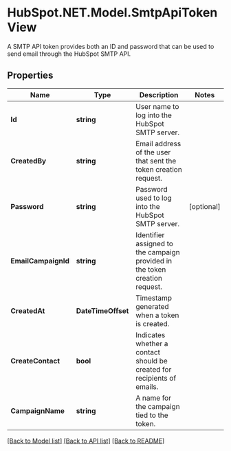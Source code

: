 # HubSpot.NET.Model.SmtpApiTokenView
A SMTP API token provides both an ID and password that can be used to send email through the HubSpot SMTP API.

## Properties

Name | Type | Description | Notes
------------ | ------------- | ------------- | -------------
**Id** | **string** | User name to log into the HubSpot SMTP server. | 
**CreatedBy** | **string** | Email address of the user that sent the token creation request. | 
**Password** | **string** | Password used to log into the HubSpot SMTP server. | [optional] 
**EmailCampaignId** | **string** | Identifier assigned to the campaign provided in the token creation request. | 
**CreatedAt** | **DateTimeOffset** | Timestamp generated when a token is created. | 
**CreateContact** | **bool** | Indicates whether a contact should be created for recipients of emails. | 
**CampaignName** | **string** | A name for the campaign tied to the token. | 

[[Back to Model list]](../README.md#documentation-for-models) [[Back to API list]](../README.md#documentation-for-api-endpoints) [[Back to README]](../README.md)

